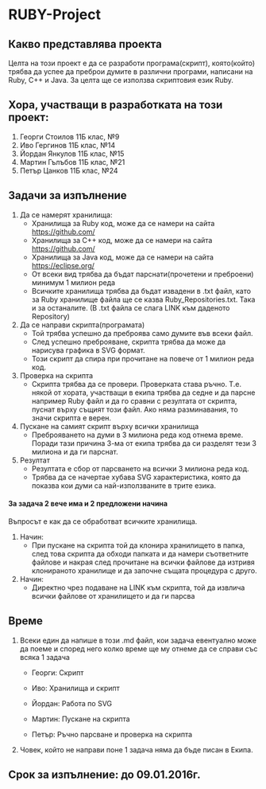 # RUBY-Project
## Какво представлява проекта
  Целта на този проект е да се разработи програма(скрипт), която(който)
трябва да успее да преброи думите в различни програми, написани на Ruby,
C++ и Java. За целта ще се използва скриптовия език Ruby.

## Хора, участващи в разработката на този проект:

1. Георги Стоилов 11Б клас, №9
2. Иво Гергинов 11Б клас, №14
3. Йордан Янкулов 11Б клас, №15
4. Мартин Гълъбов 11Б клас, №21
5. Петър Цанков 11Б клас, №24

## Задачи за изпълнение
  1. Да се намерят хранилища:
     - Хранилища за Ruby код, може да се намери на сайта https://github.com/
     - Хранилища за C++ код, може да се намери на сайта https://github.com/
     - Хранилища за Java код, може да се намери на сайта https://eclipse.org/
     - От всеки вид трябва да бъдат парснати(прочетени и преброени) минимум 1 милион реда
     - Всичките хранилища трябва да бъдат извадени в .txt файл, като за Ruby
        хранилище файла ще се казва Ruby_Repositories.txt. Така и за останалите.
        (В .txt файла се слага LINK към даденото Repository)
  2. Да се направи скрипта(програмата)
     * Той трябва успешно да преброява само думите във всеки файл.
     * След успешно преброяване, скрипта трябва да може да нарисува графика в
        SVG формат.
     * Този скрипт да спира при прочитане на повече от 1 милион реда код.
  3. Проверка на скрипта
     * Скрипта трябва да се провери. Проверката става ръчно. Т.е. някой от
        хората, участващи в екипа трябва да седне и да парсне например Ruby
        файл и да го сравни с резултата от скрипта, пуснат върху същият този
        файл. Ако няма разминавания, то значи скрипта е верен.
  4. Пускане на самият скрипт върху всички хранилища
     * Преброяването на думи в 3 милиона реда код отнема време. Поради тази
        причина 3-ма от екипа трябва да си разделят тези 3 милиона и да ги
        парснат.
  5. Резултат
     * Резултата е сбор от парсването на всички 3 милиона реда код.
     * Трябва да се начертае хубава SVG характеристика, която да показва кои
        думи са най-използваните в трите езика.

#### За задача 2 вече има и 2 предложени начина
Въпросът е как да се обработват всичките хранилища.
  1. Начин:
     * При пускане на скрипта той да клонира хранилището в папка, след това скрипта
      да обходи папката и да намери съответните файлове и накрая след прочитане на
      всички файлове да изтривя клонираното хранилище и да започне същата процедура
      с друго.
  2. Начин:
     * Директно чрез подаване на LINK към скрипта, той да извлича всички файлове
      от хранилището и да ги парсва

## Време
  1. Всеки един да напише в този .md файл, кои задача евентуално може да поеме и
    според него колко време ще му отнеме да се справи със всяка 1 задача
     * Георги: Скрипт

     * Иво: Хранилища и скрипт

     * Йордан: Работа по SVG

     * Мартин: Пускане на скрипта

     * Петър: Ръчно парсване и проверка на скрипта
  2. Човек, който не направи поне 1 задача няма да бъде писан в Екипа.

## Срок за изпълнение: до 09.01.2016г.
